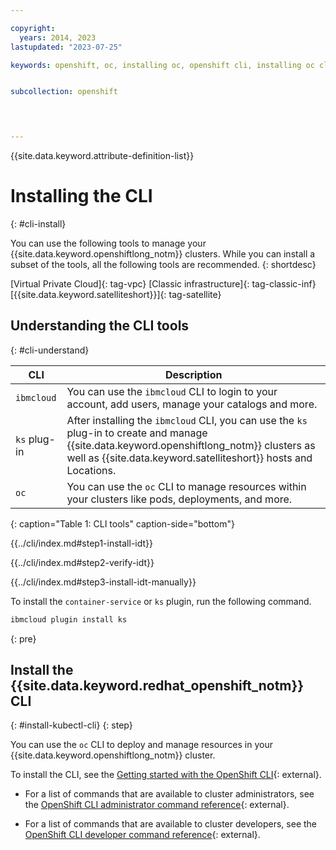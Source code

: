 ```yaml
---

copyright: 
  years: 2014, 2023
lastupdated: "2023-07-25"

keywords: openshift, oc, installing oc, openshift cli, installing oc cli


subcollection: openshift

 


---
```



{{site.data.keyword.attribute-definition-list}}

# Installing the CLI
{: #cli-install}


You can use the following tools to manage your {{site.data.keyword.openshiftlong_notm}} clusters. While you can install a subset of the tools, all the following tools are recommended.
{: shortdesc}

[Virtual Private Cloud]{: tag-vpc} [Classic infrastructure]{: tag-classic-inf} [{{site.data.keyword.satelliteshort}}]{: tag-satellite}


## Understanding the CLI tools
{: #cli-understand}

| CLI | Description |
| --- | --- |
| `ibmcloud` | You can use the `ibmcloud` CLI to login to your account, add users, manage your catalogs and more. |
| `ks` plug-in | After installing the `ibmcloud` CLI, you can use the `ks` plug-in to create and manage {{site.data.keyword.openshiftlong_notm}} clusters as well as {{site.data.keyword.satelliteshort}} hosts and Locations. |
| `oc` | You can use the `oc` CLI to manage resources within your clusters like pods, deployments, and more. |
{: caption="Table 1: CLI tools" caption-side="bottom"}


{{../cli/index.md#step1-install-idt}}

{{../cli/index.md#step2-verify-idt}}

{{../cli/index.md#step3-install-idt-manually}}

To install the `container-service` or `ks` plugin, run the following command.

```sh
ibmcloud plugin install ks
```
{: pre}


## Install the {{site.data.keyword.redhat_openshift_notm}} CLI
{: #install-kubectl-cli}
{: step}

You can use the `oc` CLI to deploy and manage resources in your {{site.data.keyword.openshiftlong_notm}} cluster.




To install the CLI, see the [Getting started with the OpenShift CLI](https://docs.openshift.com/container-platform/4.11/cli_reference/openshift_cli/getting-started-cli.html){: external}.

- For a list of commands that are available to cluster administrators, see the [OpenShift CLI administrator command reference](https://docs.openshift.com/container-platform/4.11/cli_reference/openshift_cli/administrator-cli-commands.html){: external}.

- For a list of commands that are available to cluster developers, see the [OpenShift CLI developer command reference](https://docs.openshift.com/container-platform/4.11/cli_reference/openshift_cli/developer-cli-commands.html){: external}.






